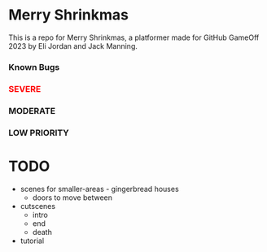 # Merry Shrinkmas
This is a repo for Merry Shrinkmas, a platformer made for GitHub GameOff 2023 by Eli Jordan and Jack Manning.

### Known Bugs
<h3 style="color:red;">SEVERE</h3>
<h3>MODERATE</h3>
<h3>LOW PRIORITY</h3>


# TODO
- scenes for smaller-areas - gingerbread houses
    - doors to move between
- cutscenes
    - intro
    - end
    - death
- tutorial 

